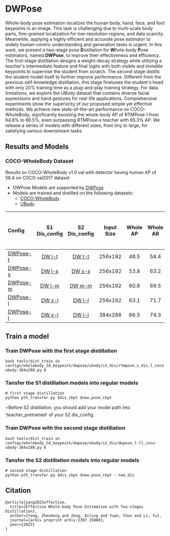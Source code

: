 # DWPose

Whole-body pose estimation localizes the human body, hand, face, and foot keypoints in an image. This task is challenging due to multi-scale body parts, fine-grained localization for low-resolution regions, and data scarcity. Meanwhile, applying a highly efficient and accurate pose estimator to widely human-centric understanding and generation tasks is urgent. In this work, we present a two-stage pose **D**istillation for **W**hole-body **P**ose estimators, named **DWPose**, to improve their effectiveness and efficiency. The first-stage distillation designs a weight-decay strategy while utilizing a teacher's intermediate feature and final logits with both visible and invisible keypoints to supervise the student from scratch. The second stage distills the student model itself to further improve performance. Different from the previous self-knowledge distillation, this stage finetunes the student's head with only 20% training time as a plug-and-play training strategy. For data limitations, we explore the UBody dataset that contains diverse facial expressions and hand gestures for real-life applications. Comprehensive experiments show the superiority of our proposed simple yet effective methods. We achieve new state-of-the-art performance on COCO-WholeBody, significantly boosting the whole-body AP of RTMPose-l from 64.8% to 66.5%, even surpassing RTMPose-x teacher with 65.3% AP. We release a series of models with different sizes, from tiny to large, for satisfying various downstream tasks.

## Results and Models

### COCO-WholeBody Dataset

Results on COCO-WholeBody v1.0 val with detector having human AP of 56.4 on COCO val2017 dataset

- DWPose Models are supported by [DWPose](https://github.com/IDEA-Research/DWPose)
- Models are trained and distilled on the following datasets:
  - [COCO-WholeBody](https://github.com/jin-s13/COCO-WholeBody/)
  - [UBody](https://github.com/IDEA-Research/OSX)

| Config       |    S1 Dis_config    |    S2 Dis_config    | Input Size | Whole AP | Whole AR | FLOPS<sup><br>(G) | ORT-Latency<sup><br>(ms)<sup><br>(i7-11700) | TRT-FP16-Latency<sup><br>(ms)<sup><br>(GTX 1660Ti) |    Download    |
| :----------- | :-----------------: | :-----------------: | :--------: | :------: | :------: | :---------------: | :-----------------------------------------: | :------------------------------------------------: | :------------: |
| [DWPose-t](../rtmpose/ubody/rtmpose-t_8xb64-270e_coco-ubody-wholebody-256x192.py) | [DW l-t](ubody/s1_dis/dwpose_l_dis_t_coco-ubody-256x192.py) | [DW t-t](ubody/s2_dis/dwpose_t-tt_coco-ubody-256x192.py) |  256x192   |   48.5   |   58.4   |        0.5        |                      -                      |                         -                          | [Model](https://download.openmmlab.com/mmpose/v1/projects/rtmposev1/rtmpose-t_simcc-ucoco_dw-ucoco_270e-256x192-dcf277bf_20230728.pth) |
| [DWPose-s](../rtmpose/ubody/rtmpose-s_8xb64-270e_coco-ubody-wholebody-256x192.py) | [DW l-s](ubody/s1_dis/dwpose_l_dis_s_coco-ubody-256x192.py) | [DW s-s](ubody/s2_dis/dwpose_s-ss_coco-ubody-256x192.py) |  256x192   |   53.8   |   63.2   |        0.9        |                      -                      |                         -                          | [Model](https://download.openmmlab.com/mmpose/v1/projects/rtmposev1/rtmpose-s_simcc-ucoco_dw-ucoco_270e-256x192-3fd922c8_20230728.pth) |
| [DWPose-m](../rtmpose/ubody/rtmpose-m_8xb64-270e_coco-ubody-wholebody-256x192.py) | [DW l-m](ubody/s1_dis/dwpose_l_dis_m_coco-ubody-256x192.py) | [DW m-m](ubody/s2_dis/dwpose_m-mm_coco-ubody-256x192.py) |  256x192   |   60.6   |   69.5   |       2.22        |                    13.50                    |                        4.00                        | [Model](https://download.openmmlab.com/mmpose/v1/projects/rtmposev1/rtmpose-m_simcc-ucoco_dw-ucoco_270e-256x192-c8b76419_20230728.pth) |
| [DWPose-l](../rtmpose/ubody/rtmpose-l_8xb64-270e_coco-ubody-wholebody-256x192.py) | [DW x-l](ubody/s1_dis/dwpose_x_dis_l_coco-ubody-256x192.py) | [DW l-l](ubody/s2_dis/dwpose_l-ll_coco-ubody-256x192.py) |  256x192   |   63.1   |   71.7   |       4.52        |                    23.41                    |                        5.67                        | [Model](https://download.openmmlab.com/mmpose/v1/projects/rtmposev1/rtmpose-l_simcc-ucoco_dw-ucoco_270e-256x192-4d6dfc62_20230728.pth) |
| [DWPose-l](../rtmpose/ubody/rtmpose-l_8xb32-270e_coco-ubody-wholebody-384x288.py) | [DW x-l](../dwpose/ubody/s1_dis/dwpose_x_dis_l_coco-ubody-384x288.py) | [DW l-l](ubody/s2_dis/dwpose_l-ll_coco-ubody-384x288.py) |  384x288   |   66.5   |   74.3   |       10.07       |                    44.58                    |                        7.68                        | [Model](https://download.openmmlab.com/mmpose/v1/projects/rtmposev1/rtmpose-l_simcc-ucoco_dw-ucoco_270e-384x288-2438fd99_20230728.pth) |

## Train a model

### Train DWPose with the first stage distillation

```
bash tools/dist_train.sh configs/wholebody_2d_keypoint/dwpose/ubody/s1_dis/rtmpose_x_dis_l_coco-ubody-384x288.py 8
```

### Tansfer the S1 distillation models into regular models

```
# first stage distillation
python pth_transfer.py $dis_ckpt $new_pose_ckpt
```

⭐Before S2 distillation, you should add your model path into 'teacher_pretrained' of your S2 dis_config.

### Train DWPose with the second stage distillation

```
bash tools/dist_train.sh configs/wholebody_2d_keypoint/dwpose/ubody/s2_dis/dwpose_l-ll_coco-ubody-384x288.py 8
```

### Tansfer the S2 distillation models into regular models

```
# second stage distillation
python pth_transfer.py $dis_ckpt $new_pose_ckpt --two_dis
```

## Citation

```
@article{yang2023effective,
  title={Effective Whole-body Pose Estimation with Two-stages Distillation},
  author={Yang, Zhendong and Zeng, Ailing and Yuan, Chun and Li, Yu},
  journal={arXiv preprint arXiv:2307.15880},
  year={2023}
}
```
